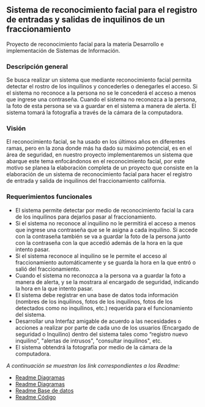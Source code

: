 ## Sistema de reconocimiento facial para el registro de entradas y salidas de inquilinos de un fraccionamiento
Proyecto de reconocimiento facial para la materia Desarrollo e implementación de Sistemas de Información.

### Descripción general
Se busca realizar un sistema que mediante reconocimiento facial permita detectar el rostro de los inquilinos y concederles o denegarles el acceso. Si el sistema no reconoce a la persona no se le concederá el acceso a menos que ingrese una contraseña. Cuando el sistema no reconozca a la persona, la foto de esta persona se va a guardar en el sistema a manera de alerta. El sistema tomará la fotografía a través de la cámara de la computadora. 

### Visión
El reconocimiento facial, se ha usado en los últimos años en diferentes ramas, pero en la zona donde más ha dado su máximo potencial, es en el área de seguridad, en nuestro proyecto implementaremos un sistema que abarque este tema enfocándonos en el reconocimiento facial, por este motivo se planea la elaboración completa de un proyecto que consiste en la elaboración de un sistema de reconocimiento facial para hacer el registro de entrada y salida de inquilinos del fraccionamiento california.

### Requerimientos funcionales
-	El sistema permite detectar por medio de reconocimiento facial la cara de los inquilinos para dejarlos pasar al fraccionamiento.
-	Si el sistema no reconoce al inquilino no le permitirá el acceso a menos que ingrese una contraseña que se le asigna a cada inquilino. Si accede con la contraseña también se va a guardar la foto de la persona junto con la contraseña con la que accedió además de la hora en la que intento pasar.
-	Si el sistema reconoce al inquilino se le permite el acceso al fraccionamiento automáticamente y se guarda la hora en la que entró o salió del fraccionamiento. 
- Cuando el sistema no reconozca a la persona va a guardar la foto a manera de alerta, y se la mostrara al encargado de seguridad, indicando la hora en la que intento pasar.
- El sistema debe registrar en una base de datos toda información (nombres de los inquilinos, fotos de los inquilinos, fotos de los detectados como no inquilinos, etc.) requerida para el funcionamiento del sistema. 
- Desarrollar una Interfaz amigable de acuerdo a las necesidades o acciones a realizar por parte de cada uno de los usuarios (Encargado de seguridad o Inquilino) dentro del sistema tales como “registro nuevo inquilino”, "alertas de intrusos", "consultar inquilinos", etc.
- El sistema obtendrá la fotografía por medio de la cámara de la computadora. 

_A continuación se muestran los link correspondientes a los Readme:_
- [Readme Diagramas](Diagramas/README.md)
- [Readme Diagramas](https://github.com/jocelynv25/project_SCRUM/blob/main/Interfaz%20grafica/README.md)
- [Readme Base de datos](https://github.com/jocelynv25/project_SCRUM/blob/main/Base%20de%20datos/README.md)
- [Readme Código](https://github.com/jocelynv25/project_SCRUM/tree/main/Codigo)
